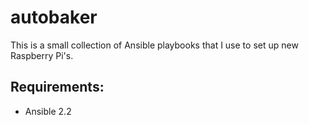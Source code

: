 
# autobaker

This is a small collection of Ansible playbooks that I use to set up new Raspberry Pi's.



## Requirements:

* Ansible 2.2